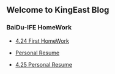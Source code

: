 ## Welcome to KingEast Blog  

### BaiDu-IFE HomeWork  

- [4.24 First HomeWork](https://colabearwd.github.io/4-24.html)

- [Personal Resume](https://colabearwd.github.io/personal-resume.html)

- [4.25 Personal Resume](https://colabearwd.github.io/person.html)